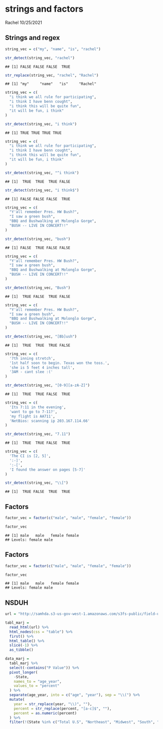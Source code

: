strings and factors
================
Rachel
10/25/2021

## Strings and regex

``` r
string_vec = c("my", "name", "is", "rachel")

str_detect(string_vec, "rachel")
```

    ## [1] FALSE FALSE FALSE  TRUE

``` r
str_replace(string_vec, "rachel", "Rachel")
```

    ## [1] "my"     "name"   "is"     "Rachel"

``` r
string_vec = c(
  "i think we all rule for participating", 
  "i think I have benn cought", 
  "i think this will be quite fun", 
  "it will be fun, i think"
)

str_detect(string_vec, "i think")
```

    ## [1] TRUE TRUE TRUE TRUE

``` r
string_vec = c(
  "i think we all rule for participating", 
  "i think I have benn cought", 
  "i think this will be quite fun", 
  "it will be fun, i think"
)

str_detect(string_vec, "^i think")      
```

    ## [1]  TRUE  TRUE  TRUE FALSE

``` r
str_detect(string_vec, "i think$")   
```

    ## [1] FALSE FALSE FALSE  TRUE

``` r
string_vec = c(
  "Y'all remember Pres. HW Bush?", 
  "I saw a green bush",
  "BBQ and Bushwalking at Molonglo Gorge",
  "BUSH -- LIVE IN CONCERT!!"
)

str_detect(string_vec, "bush")
```

    ## [1] FALSE  TRUE FALSE FALSE

``` r
string_vec = c(
  "Y'all remember Pres. HW Bush?", 
  "I saw a green bush",
  "BBQ and Bushwalking at Molonglo Gorge",
  "BUSH -- LIVE IN CONCERT!!"
)

str_detect(string_vec, "Bush")
```

    ## [1]  TRUE FALSE  TRUE FALSE

``` r
string_vec = c(
  "Y'all remember Pres. HW Bush?", 
  "I saw a green bush",
  "BBQ and Bushwalking at Molonglo Gorge",
  "BUSH -- LIVE IN CONCERT!!"
)

str_detect(string_vec, "[Bb]ush")
```

    ## [1]  TRUE  TRUE  TRUE FALSE

``` r
string_vec = c(
  '7th inning stretch',
  '1st half soon to begin. Texas won the toss.',
  'she is 5 feet 4 inches tall',
  '3AM - cant slee :('
)

str_detect(string_vec, "[0-9][a-zA-Z]")     
```

    ## [1]  TRUE  TRUE FALSE  TRUE

``` r
string_vec = c(
  'Its 7:11 in the evening', 
  'want to go to 7-11?',
  'my flight is AA711',
  'NetBios: scanning ip 203.167.114.66'
)

str_detect(string_vec, "7.11")
```

    ## [1]  TRUE  TRUE FALSE  TRUE

``` r
string_vec = c(
  'The CI is [2, 5]',
  ':-]',
  ':-[',
  'I found the answer on pages [5-7]'
)

str_detect(string_vec, "\\[")
```

    ## [1]  TRUE FALSE  TRUE  TRUE

## Factors

``` r
factor_vec = factor(c("male", "male", "female", "female"))

factor_vec
```

    ## [1] male   male   female female
    ## Levels: female male

## Factors

``` r
factor_vec = factor(c("male", "male", "female", "female"))

factor_vec
```

    ## [1] male   male   female female
    ## Levels: female male

## NSDUH

``` r
url = "http://samhda.s3-us-gov-west-1.amazonaws.com/s3fs-public/field-uploads/2k15StateFiles/NSDUHsaeShortTermCHG2015.htm" 

tabl_marj = 
  read_html(url) %>% 
  html_nodes(css = "table") %>% 
  first() %>% 
  html_table() %>%
  slice(-1) %>% 
  as_tibble()
```

``` r
data_marj = 
  tabl_marj %>% 
  select(-contains("P Value")) %>% 
  pivot_longer(
    -State,
    names_to = "age_year", 
    values_to = "percent"
  ) %>%
  separate(age_year, into = c("age", "year"), sep = "\\(") %>% 
  mutate(
    year = str_replace(year, "\\)", ""),
    percent = str_replace(percent, "[a-c]$", ""),
    percent = as.numeric(percent)
  ) %>% 
  filter(!(State %in% c("Total U.S", "Northeast", "Midwest", "South", "West")))
```
